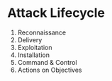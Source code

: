 # Attack Lifecycle

1. Reconnaissance
2. Delivery
3. Exploitation
4. Installation
5. Command & Control
6. Actions on Objectives
